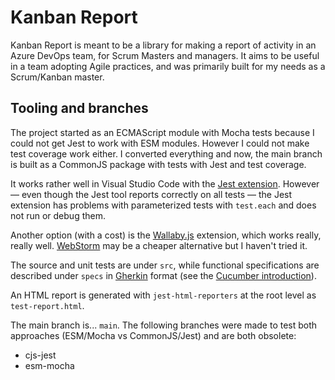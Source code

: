 # Kanban Report

Kanban Report is meant to be a library for making a report of activity in an Azure DevOps team, for Scrum Masters and managers. It aims to be useful in a team adopting Agile practices, and was primarily built for my needs as a Scrum/Kanban master.

## Tooling and branches

The project started as an ECMAScript module with Mocha tests because I could not get Jest to work with ESM modules. However I could not make test coverage work either. I converted everything and now, the main branch is built as a CommonJS package with tests with Jest and test coverage.

It works rather well in Visual Studio Code with the [Jest extension](https://marketplace.visualstudio.com/items?itemName=Orta.vscode-jest). However ― even though the Jest tool reports correctly on all tests ― the Jest extension has problems with parameterized tests with `test.each` and does not run or debug them.

Another option (with a cost) is the [Wallaby.js](https://wallabyjs.com/) extension, which works really, really well. [WebStorm](https://www.jetbrains.com/webstorm/) may be a cheaper alternative but I haven't tried it.

The source and unit tests are under `src`, while functional specifications are described under `specs` in [Gherkin](https://cucumber.io/docs/gherkin/reference/) format (see the [Cucumber introduction](https://cucumber.io/docs/guides/overview/)).

An HTML report is generated with `jest-html-reporters` at the root level as `test-report.html`.

The main branch is... `main`. The following branches were made to test both approaches (ESM/Mocha vs CommonJS/Jest) and are both obsolete:

* cjs-jest
* esm-mocha
